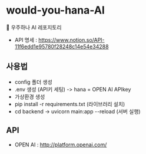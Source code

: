 # would-you-hana-AI
📁 우주하나 AI 레포지토리

- API 명세 : https://www.notion.so/API-11f6edd1e95780f28248c14e54e34288

## 사용법
- config 폴더 생성
- .env 생성 (API키 세팅) -> hana = OPEN AI APIkey
- 가상환경 생성
- pip install -r requirements.txt (라이브러리 설치)
- cd backend -> uvicorn main:app --reload (서버 실행)

## API
- OPEN AI : http://platform.openai.com/

